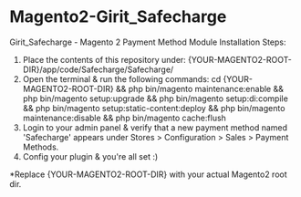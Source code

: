 # Magento2-Girit_Safecharge
Girit_Safecharge - Magento 2 Payment Method Module
Installation Steps:
1. Place the contents of this repository under: {YOUR-MAGENTO2-ROOT-DIR}/app/code/Safecharge/Safecharge/
2. Open the terminal & run the following commands:
cd {YOUR-MAGENTO2-ROOT-DIR} && php bin/magento maintenance:enable && php bin/magento setup:upgrade && php bin/magento setup:di:compile && php bin/magento setup:static-content:deploy && php bin/magento maintenance:disable && php bin/magento cache:flush
3. Login to your admin panel & verify that a new payment method named 'Safecharge' appears under Stores > Configuration > Sales > Payment Methods.
4. Config your plugin & you're all set :)

*Replace {YOUR-MAGENTO2-ROOT-DIR} with your actual Magento2 root dir.
